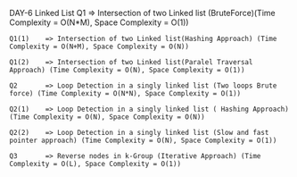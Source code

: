 DAY-6 Linked List
    Q1       => Intersection of two Linked list (BruteForce)(Time Complexity = O(N*M), Space Complexity = O(1))

    Q1(1)    => Intersection of two Linked list(Hashing Approach) (Time Complexity = O(N+M), Space Complexity = O(N))

    Q1(2)    => Intersection of two Linked list(Paralel Traversal Approach) (Time Complexity = O(N), Space Complexity = O(1))

    Q2       => Loop Detection in a singly linked list (Two loops Brute force) (Time Complexity = O(N*N), Space Complexity = O(1))

    Q2(1)    => Loop Detection in a singly linked list ( Hashing Approach) (Time Complexity = O(N), Space Complexity = O(N))

    Q2(2)    => Loop Detection in a singly linked list (Slow and fast pointer approach) (Time Complexity = O(N), Space Complexity = O(1))

    Q3       => Reverse nodes in k-Group (Iterative Approach) (Time Complexity = O(L), Space Complexity = O(1))